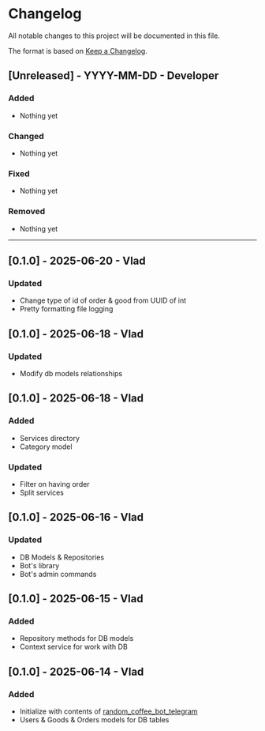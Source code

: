 <!-- markdownlint-disable MD022 MD024 MD032-->

# Changelog

All notable changes to this project will be documented in this file.

The format is based on [Keep a Changelog](https://keepachangelog.com/en/1.0.0/).

## [Unreleased] - YYYY-MM-DD - Developer

### Added

- Nothing yet

### Changed

- Nothing yet

### Fixed

- Nothing yet

### Removed

- Nothing yet

---

## [0.1.0] - 2025-06-20 - Vlad

### Updated

- Change type of id of order & good from UUID of int
- Pretty formatting file logging

## [0.1.0] - 2025-06-18 - Vlad

### Updated

- Modify db models relationships

## [0.1.0] - 2025-06-18 - Vlad

### Added

- Services directory
- Category model

### Updated

- Filter on having order
- Split services

## [0.1.0] - 2025-06-16 - Vlad

### Updated

- DB Models & Repositories
- Bot's library
- Bot's admin commands

## [0.1.0] - 2025-06-15 - Vlad

### Added

- Repository methods for DB models
- Context service for work with DB

## [0.1.0] - 2025-06-14 - Vlad

### Added

- Initialize with contents of [random_coffee_bot_telegram](https://github.com/VladislavBalabaev/random_coffee_bot_telegram)
- Users & Goods & Orders models for DB tables
